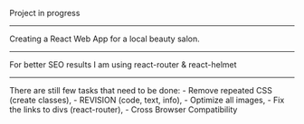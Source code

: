 Project in progress
***
Creating a React Web App for a local beauty salon. 
***
For better SEO results I am using react-router & react-helmet
***
There are still few tasks that need to be done: 
	- Remove repeated CSS (create classes),
	- REVISION (code, text, info),
	- Optimize all images,
	- Fix the links to divs (react-router),
	- Cross Browser Compatibility  